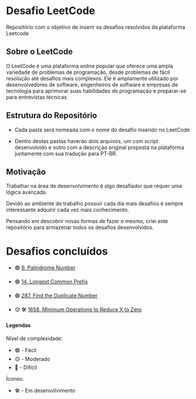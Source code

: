 
# Desafio LeetCode

Repositório com o objetivo de inserir os desafios resolvidos da plataforma Leetcode

  

## Sobre o LeetCode

O LeetCode é uma plataforma online popular que oferece uma ampla variedade de problemas de programação, desde problemas de fácil resolução até desafios mais complexos. Ele é amplamente utilizado por desenvolvedores de software, engenheiros de software e empresas de tecnologia para aprimorar suas habilidades de programação e preparar-se para entrevistas técnicas.

  

## Estrutura do Repositório

- Cada pasta será nomeada com o nome do desafio inserido no LeetCode

- Dentro destas pastas haverão dois arquivos, um com script desenvolvido e outro com a descrição original proposta na plataforma juntamente com sua tradução para PT-BR.

  

## Motivação

Trabalhar na área de desenvolvimento é algo desafiador que requer uma lógica avançada.

Devido ao ambiente de trabalho possuir cada dia mais desafios é sempre interessante adquirir cada vez mais conhecimento.

Pensando em descobrir novas formas de fazer o mesmo, criei este repositório para armazenar todos os desafios desenvolvidos.

# Desafios concluídos

- 🟢 [9. Palindrome Number](https://github.com/PeriloJr/LeetCode-Desafio/tree/main/9.%20Palindrome%20Number) 

- 🟢 [14. Longest Common Prefix](https://github.com/PeriloJr/LeetCode-Desafio/blob/main/14.%20Longest%20Common%20Prefix/Description.md) 

- 🟢 [287. Find the Duplicate Number](https://github.com/PeriloJr/LeetCode-Desafio/tree/main/287.%20Find%20the%20Duplicate%20Number) 

- 🟡 🛠️ [1658. Minimum Operations to Reduce X to Zero](https://github.com/PeriloJr/LeetCode-Desafio/tree/main/1658.%20Minimum%20Operations%20to%20Reduce%20X%20to%20Zero) 

#### Legendas 
Nível de complexidade:
- 🟢 - Fácil
- 🟡 - Moderado
- 🔴 - Difícil

Ícones:
- 🛠️ - Em desenvolvimento